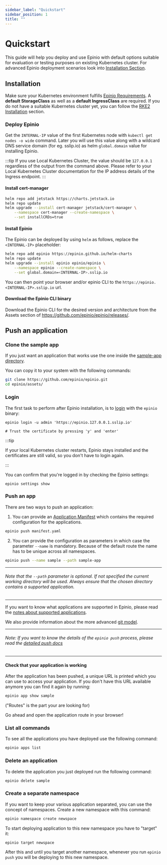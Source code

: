 ```yaml
---
sidebar_label: "Quickstart"
sidebar_position: 1
title: ""
---
```


# Quickstart
This guide will help you deploy and use Epinio with default options suitable for evaluation or testing purposes on existing Kubernetes cluster. For advanced Epinio deployment scenarios look into [Installation Section](../installation/install_epinio.md).

## Installation
Make sure your Kubernetes environment fulfills [Epinio Requirements](../references/system_requirements/global.md). A **default StorageClass**  as well as a **default IngressClass** are required. If you do not have a suitable Kubernetes cluster yet, you can follow the [RKE2 Installation](../howtos/install_epinio_on_rke.md) section.

### Deploy Epinio
Get the `INTERNAL-IP` value of the first Kubernetes node with `kubectl get nodes -o wide` command. Later you will use this value along with a wildcard DNS service domain (for eg. sslip.io) as helm `global.domain` value for installing Epinio.

:::tip
If you use Local Kubernetes Cluster, the value should be `127.0.0.1` regardless of the output from the command above. Please refer to your Local Kubernetes Cluster documentation for the IP address details of the Ingress endpoint.
:::

#### Install cert-manager
```bash
helm repo add jetstack https://charts.jetstack.io
helm repo update
helm upgrade --install cert-manager jetstack/cert-manager \
    --namespace cert-manager --create-namespace \
    --set installCRDs=true
```

#### Install Epinio
The Epinio can be deployed by using `helm` as follows, replace the `<INTERNAL-IP>` placeholder:

```bash
helm repo add epinio https://epinio.github.io/helm-charts
helm repo update
helm upgrade --install epinio epinio/epinio \
    --namespace epinio --create-namespace \
    --set global.domain=<INTERNAL-IP>.sslip.io
```

You can then point your browser and/or epinio CLI to the `https://epinio.<INTERNAL-IP>.sslip.io` url.

#### Download the Epinio CLI binary

Download the Epinio CLI for the desired version and architecture from the Assets section of https://github.com/epinio/epinio/releases/.

## Push an application

### Clone the sample app

If you just want an application that works use the one inside the
[sample-app directory](https://github.com/epinio/epinio/tree/main/assets/sample-app).

You can copy it to your system with
the following commands:

```bash
git clone https://github.com/epinio/epinio.git
cd epinio/assets/
```

### Login

The first task to perform after Epinio installation, is to [login](../references/commands/cli/epinio_login.md) with the `epinio` binary:

```shell
epinio login -u admin 'https://epinio.127.0.0.1.sslip.io'

# Trust the certificate by pressing 'y' and 'enter'
```

:::tip

If your local Kubernetes cluster restarts, Epinio stays installed and the certificates are still valid, so you don't have to login again.

:::

You can confirm that you're logged in by checking the Epinio settings:

```shell
epinio settings show
```

### Push an app

There are two ways to push an application:

1. You can provide an [Application Manifest](../references/manifests.md) which contains the required configuration for the applications.

```bash
epinio push manifest.yaml
```

2. You can provide the configuration as parameters in which case the parameter `--name` is mandatory.
Because of the default route the name has to be unique across all namespaces.

```bash
epinio push --name sample --path sample-app
```

***

###### Note that the `--path` parameter is optional. If not specified the current working directory will be used. Always ensure that the chosen directory contains a supported application.

***

If you want to know what applications are supported in Epinio, please read the
[notes about supported applications](../references/supported_applications.md).

We also provide information about the more advanced [git model](../explanations/advanced.md#git-pushing).

***

###### Note: If you want to know the details of the `epinio push` process, please read the [detailed push docs](../explanations/detailed-push-process.md)

***

#### Check that your application is working

After the application has been pushed, a unique URL is printed which you can use to access your application. If you don't have this URL available anymore you can find it again by running:

```bash
epinio app show sample
```

("Routes" is the part your are looking for)

Go ahead and open the application route in your browser!

### List all commands

To see all the applications you have deployed use the following command:

```bash
epinio apps list
```

### Delete an application

To delete the application you just deployed run the following command:

```bash
epinio delete sample
```

### Create a separate namespace

If you want to keep your various application separated, you can use the concept of namespaces. Create a new namespace with this command:

```bash
epinio namespace create newspace
```

To start deploying application to this new namespace you have to "target" it:


```bash
epinio target newspace
```

After this and until you target another namespace, whenever you run `epinio push` you will be deploying to this new namespace.